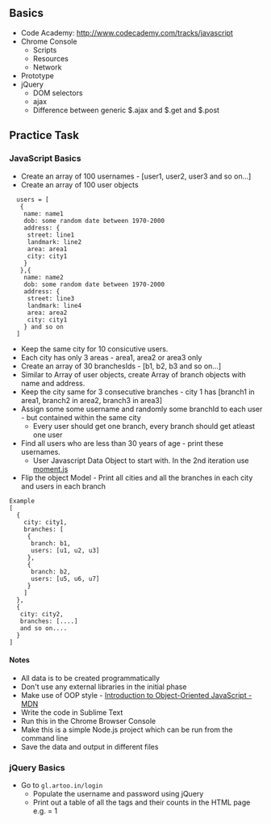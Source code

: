 ## Basics
* Code Academy: http://www.codecademy.com/tracks/javascript
* Chrome Console
  * Scripts
  * Resources
  * Network
* Prototype
* jQuery
  * DOM selectors
  * ajax
  * Difference between generic $.ajax and $.get and $.post

## Practice Task

### JavaScript Basics
* Create an array of 100 usernames - [user1, user2, user3 and so on...]
* Create an array of 100 user objects

```
  users = [
   {
    name: name1
    dob: some random date between 1970-2000
    address: {
     street: line1
     landmark: line2
     area: area1
     city: city1
    }
   },{
    name: name2
    dob: some random date between 1970-2000
    address: {
     street: line3
     landmark: line4
     area: area2
     city: city1
    } and so on
  ]
```

* Keep the same city for 10 consicutive users.
* Each city has only 3 areas - area1, area2 or area3 only
* Create an array of 30 branchesIds - [b1, b2, b3 and so on...]
* Similar to Array of user objects, create Array of branch objects with name and address.
* Keep the city same for 3 consecutive branches - city 1 has [branch1 in area1, branch2 in area2, branch3 in area3]
* Assign some some username and randomly some branchId to each user - but contained within the same city
  * Every user should get one branch, every branch should get atleast one user
* Find all users who are less than 30 years of age - print these usernames.
  * User Javascript Data Object to start with. In the 2nd iteration use [moment.js](http://momentjs.com/)
* Flip the object Model - Print all cities and all the branches in each city and users in each branch
```
Example
[
  {
    city: city1,
    branches: [
     {
      branch: b1,
      users: [u1, u2, u3]
     },
     {
      branch: b2,
      users: [u5, u6, u7]
     }
    ]
  },
  {
   city: city2,
   branches: [....]
   and so on....
  }
]
```

#### Notes
* All data is to be created programmatically
* Don't use any external libraries in the initial phase
* Make use of OOP style - [Introduction to Object-Oriented JavaScript - MDN](https://developer.mozilla.org/en-US/docs/Web/JavaScript/Introduction_to_Object-Oriented_JavaScript)
* Write the code in Sublime Text
* Run this in the Chrome Browser Console
* Make this is a simple Node.js project which can be run from the command line
* Save the data and output in different files

### jQuery Basics
* Go to ```gl.artoo.in/login```
  * Populate the username and password using jQuery
  * Print out a table of all the tags and their counts in the HTML page e.g. <meta> = 1

